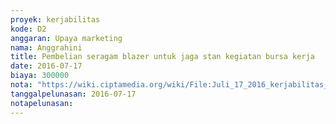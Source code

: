 ```yaml
---
proyek: kerjabilitas
kode: D2
anggaran: Upaya marketing
nama: Anggrahini
title: Pembelian seragam blazer untuk jaga stan kegiatan bursa kerja
date: 2016-07-17
biaya: 300000
nota: "https://wiki.ciptamedia.org/wiki/File:Juli_17_2016_kerjabilitas_D2_pembelian_blazer_anggrahini.jpg"
tanggalpelunasan: 2016-07-17
notapelunasan:
---
```

